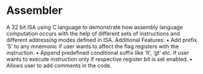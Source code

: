 # Assembler
A 32 bit ISA using C language to demonstrate how assembly language computation occurs with the help of different sets of instructions and different addressing modes defined in ISA.
Additional Features:
•	Add prefix ‘S’ to any mnemonic if user wants to affect the flag registers with the instruction.
•	Append predefined conditional suffix like ‘lt’, ‘gt’ etc. if user wants to execute instruction only if respective register bit is set enabled.
•	Allows user to add comments in the code. 

